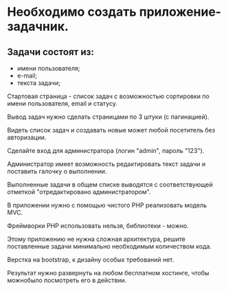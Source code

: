 # Необходимо создать приложение-задачник.

## Задачи состоят из:

- имени пользователя;
- е-mail;
- текста задачи;

Стартовая страница - список задач с возможностью сортировки по имени
пользователя, email и статусу.

Вывод задач нужно сделать страницами по 3
штуки (с пагинацией).

Видеть список задач и создавать новые может любой
посетитель без авторизации.

Сделайте вход для администратора (логин "admin", пароль "123").

Администратор имеет возможность редактировать текст задачи и поставить
галочку о выполнении.

Выполненные задачи в общем списке выводятся с
соответствующей отметкой "отредактировано администратором".

В приложении нужно с помощью чистого PHP реализовать модель MVC.

Фреймворки PHP использовать нельзя, библиотеки - можно.

Этому приложению не нужна сложная архитектура, решите поставленные задачи минимально необходимым количеством кода.

Верстка на bootstrap, к дизайну особых требований нет.

Результат нужно развернуть на любом бесплатном хостинге, чтобы можнобыло посмотреть его в действии.
